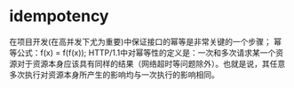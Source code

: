 # idempotency
在项目开发(在高并发下尤为重要)中保证接口的幂等是非常关键的一个步骤；
幂等公式：f(x) = f(f(x));
HTTP/1.1中对幂等性的定义是：一次和多次请求某一个资源对于资源本身应该具有同样的结果（网络超时等问题除外）。也就是说，其任意多次执行对资源本身所产生的影响均与一次执行的影响相同。

